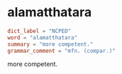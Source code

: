 # alamatthatara

``` toml
dict_label = "NCPED"
word = "alamatthatara"
summary = "more competent."
grammar_comment = "mfn. (compar.)"
```

more competent.

